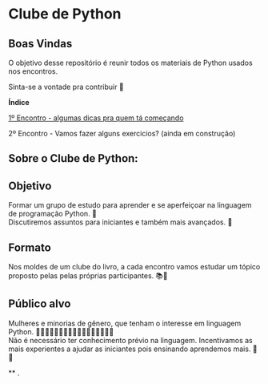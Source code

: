 # Clube de Python

## Boas Vindas

O objetivo desse repositório é reunir todos os materiais de Python usados nos encontros.

Sinta-se a vontade pra contribuir :green_heart:

**Índice**

[1º Encontro - algumas dicas pra quem tá começando](https://github.com/KarolRodriguespy/clube-de-python/blob/master/Encontro-1.md)

2º Encontro - Vamos fazer alguns exercicios? (ainda em construção)



## Sobre o Clube de Python:  

## Objetivo  
Formar um grupo de estudo para aprender e se aperfeiçoar na linguagem de programação Python. 🐍  
Discutiremos assuntos para iniciantes e também mais avançados. 💬  

## Formato  
Nos moldes de um clube do livro, a cada encontro vamos estudar um tópico proposto pelas pelas próprias participantes. 📚📖  

## Público alvo  
Mulheres e minorias de gênero, que tenham o interesse em linguagem Python. 👩‍💻👩🏻‍💻👩🏼‍💻👩🏽‍💻👩🏾‍💻👩🏿‍💻  
Não é necessário ter conhecimento prévio na linguagem. Incentivamos as mais experientes a ajudar as iniciantes pois ensinando aprendemos mais. 👊🤝

**
.
